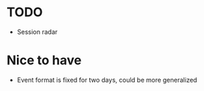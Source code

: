 # TODO

 * Session radar
 
# Nice to have

 * Event format is fixed for two days, could be more generalized
